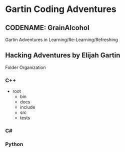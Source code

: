 # Gartin Coding Adventures
## CODENAME: GrainAlcohol
Gartin Adventures in Learning/Re-Learning/Refreshing

## Hacking Adventures by Elijah Gartin

Folder Organization
### C++

 * root
	 - bin
	 - docs
	 - include
	 - src
	 - tests

### C#



### Python